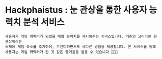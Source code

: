 # Hackphaistus : 눈 관상을 통한 사용자 능력치 분석 서비스

```본 서비스는 눈 관상을 통해 사용자의 성향을 파악하고, 그 결과를 게임 캐릭터 능력치로 변환하여 
사용자가 게임 캐릭터가 되었을 때의 능력치를 제시해주는 서비스입니다. 기존의 고리타분 한 관상이라는 
소재에 게임 요소를 추가하여, 트렌디하면서도 색다른 경험을 제공합니다. 본 서비스를 통해 
사용자는 게임 캐릭터가 된 것 같은 즐거움을 얻을 수 있습니다.🥲😞😭

